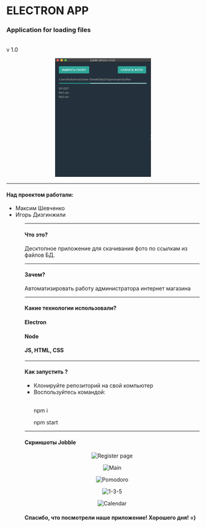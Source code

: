 <h1> <strong> ELECTRON APP </strong> </h1> 
  <h3>Application for loading files</h3>
  <br>v 1.0
<p align="center">
  <img src="screenshot/1.png" width="250" alt="Start page">
</p>
<hr>
<h4><strong>Над проектом работали: </strong></h4>
<ul>
<li>Максим Шевченко</li>
<li>Игорь Дизгинжили</li>

<ul>

<hr>
<h4> <strong> Что это? </strong></h4>
<p>Десктопное приложение для скачивания фото по ссылкам из файлов БД.</p>

<hr>
<h4> <strong> Зачем? </strong></h4>
<p>Автоматизировать работу администратора интернет магазина</p>

<hr>
<h4> <strong> Какие технологии использовали? </strong> </h4>

<h4> Electron </h4>
<h4> Node </h4>
<h4> JS, HTML, CSS </h4>

<hr>
<h4> <strong> Как запустить ? </strong></h4>
<ul>
<li> Клонируйте репозиторий на свой компьютер </li>
<li> Воспользуйтесь командой: </li>
    <br>
    <p>npm i </p>
  <p>npm start </p>
</ul>

<hr>
<h4> <strong> Скриншоты Jobble </strong></h4>


<p align="center">
  <img src="screenshots/2.png" width="150" alt="Register page">
</p>

<p align="center">
  <img src="screenshots/main.png" width="150" alt="Main">
</p>
<p align="center">
  <img src="screenshots/podomoro.png" width="150" alt="Pomodoro">
</p>
<p align="center">
  <img src="screenshots/135.png" width="150" alt="1-3-5">
</p>

<p align="center">
  <img src="screenshots/calendar.png" width="150" alt="Calendar">
</p>

<h4> Спасибо, что посмотрели наше приложение! Хорошего дня! =) </h4>

